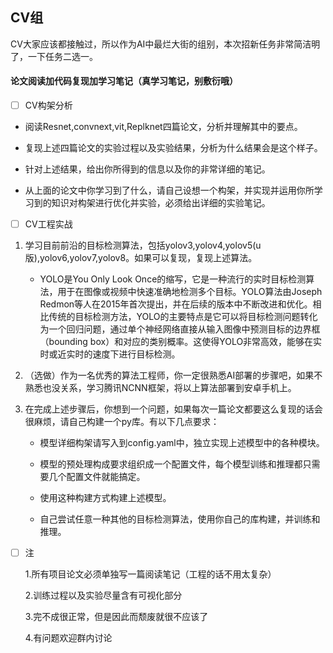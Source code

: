 ## CV组

CV大家应该都接触过，所以作为AI中最烂大街的组别，本次招新任务非常简洁明了，一下任务二选一。

#### 论文阅读加代码复现加学习笔记（真学习笔记，别敷衍哦）

- [ ] CV构架分析

- 阅读Resnet,convnext,vit,Replknet四篇论文，分析并理解其中的要点。

- 复现上述四篇论文的实验过程以及实验结果，分析为什么结果会是这个样子。

- 针对上述结果，给出你所得到的信息以及你的非常详细的笔记。

- 从上面的论文中你学习到了什么，请自己设想一个构架，并实现并运用你所学习到的知识对构架进行优化并实验，必须给出详细的实验笔记。

- [ ] CV工程实战
  
1. 学习目前前沿的目标检测算法，包括yolov3,yolov4,yolov5(u版),yolov6,yolov7,yolov8。如果可以复现，复现上述算法。
   - YOLO是You Only Look Once的缩写，它是一种流行的实时目标检测算法，用于在图像或视频中快速准确地检测多个目标。YOLO算法由Joseph Redmon等人在2015年首次提出，并在后续的版本中不断改进和优化。相比传统的目标检测方法，YOLO的主要特点是它可以将目标检测问题转化为一个回归问题，通过单个神经网络直接从输入图像中预测目标的边界框（bounding box）和对应的类别概率。这使得YOLO非常高效，能够在实时或近实时的速度下进行目标检测。

2. （选做）作为一名优秀的算法工程师，你一定很熟悉AI部署的步骤吧，如果不熟悉也没关系，学习腾讯NCNN框架，将以上算法部署到安卓手机上。
  
3. 在完成上述步骤后，你想到一个问题，如果每次一篇论文都要这么复现的话会很麻烦，请自己构建一个py库。有以下几点要求：

     - 模型详细构架请写入到config.yaml中，独立实现上述模型中的各种模块。

     - 模型的预处理构成要求组织成一个配置文件，每个模型训练和推理都只需要几个配置文件就能搞定。

     - 使用这种构建方式构建上述模型。

     - 自己尝试任意一种其他的目标检测算法，使用你自己的库构建，并训练和推理。
     

- [ ] 注
  
  1.所有项目论文必须单独写一篇阅读笔记（工程的话不用太复杂）
  
  2.训练过程以及实验尽量含有可视化部分
  
  3.完不成很正常，但是因此而颓废就很不应该了
  
  4.有问题欢迎群内讨论
